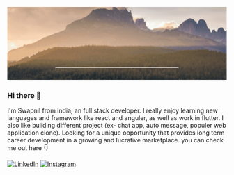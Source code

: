 ![gif](https://github.com/SwapnilDhamdhere/SwapnilDhamdhere/blob/main/img/Swapnil%20Dhamdhere.gif?raw=true)

### Hi there 👋 

I'm Swapnil from india, an full stack developer. I really enjoy learning new languages and framework like react and anguler, as well as work in flutter. I also like buliding different project (ex- chat app, auto message, populer web application clone). Looking for a unique opportunity that provides long term career development in a growing and lucrative marketplace. you can check me out here 👇

<a href="https://www.linkedin.com/in/swapnil-dhamdhere-5781321b9" target="_blank"><img src="https://img.shields.io/badge/LinkedIn-%230077B5.svg?&style=flat-square&logo=linkedin&logoColor=white" alt="LinkedIn"></a>
<a href="https://www.instagram.com/swapnil.s.dhamdhere/" target="_blank"><img src="https://img.shields.io/badge/Instagram-%23E4405F.svg?&style=flat-square&logo=instagram&logoColor=white" alt="Instagram"></a>
<!--
**SwapnilDhamdhere/SwapnilDhamdhere** is a ✨ _special_ ✨ repository because its `README.md` (this file) appears on your GitHub profile.

Here are some ideas to get you started:

- 🔭 I’m currently working on ...
- 🌱 I’m currently learning ...
- 👯 I’m looking to collaborate on ...
- 🤔 I’m looking for help with ...
- 💬 Ask me about ...
- 📫 How to reach me: ...
- 😄 Pronouns: ...
- ⚡ Fun fact: ...
-->
